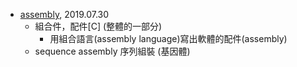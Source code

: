 - [assembly](https://tw.dictionary.search.yahoo.com/search?p=assembly), 2019.07.30
  - 組合件，配件[C] (整體的一部分)
    - 用組合語言(assembly language)寫出軟體的配件(assembly)
  - sequence assembly 序列組裝 (基因體)
